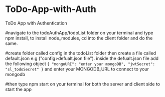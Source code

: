# ToDo-App-with-Auth
ToDo App with Authentication 

#navigate to the todoAuthApp/todoList folder on your terminal and
type npm install, to install node_modules, cd into the client folder and do the same.

#create folder called config in the todoList folder then create a file called default.json e.g ("config>defualt.json file"). inside the defualt.json file add the following object `
{
  "mongoURI": "enter your mongoDB",
  "jwtSecret": "sl_todoSecret"
}
` and enter your MONGODB_URL to connect to your mongodb

#then type npm start on your terminal for both the server and client side to start the app


